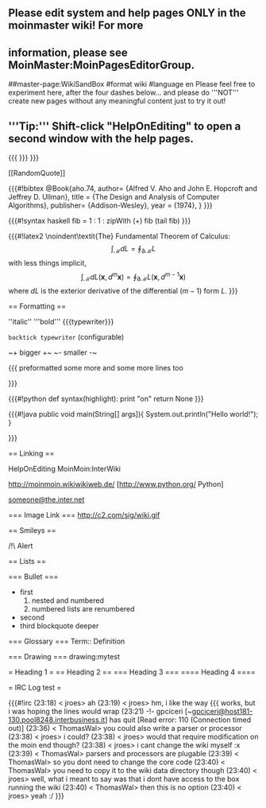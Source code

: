 ## Please edit system and help pages ONLY in the moinmaster wiki! For more
## information, please see MoinMaster:MoinPagesEditorGroup.
##master-page:WikiSandBox
#format wiki
#language en
Please feel free to experiment here, after the four dashes below... and please do '''NOT''' create new pages without any meaningful content just to try it out!

'''Tip:''' Shift-click "HelpOnEditing" to open a second window with the help pages.
----

{{{
\}\}\}
}}}

[[RandomQuote]]

{{{#!bibtex
@Book{aho.74,
  author= {Alfred V. Aho and John E. Hopcroft and Jeffrey D. Ullman},
  title = {The Design and Analysis of Computer Algorithms},
  publisher= {Addison-Wesley},
  year  = {1974},
}
}}}

{{{#!syntax haskell
fib = 1 : 1 : zipWith (+) fib (tail fib)
}}}

{{{#!latex2
\noindent\textit{The} Fundamental Theorem of Calculus:
$$\int_{\mathcal{M}}dL = \oint_{\partial\mathcal{M}}L$$
with less things implicit,
$$\int_{\mathcal{M}}dL(\mathbf{x},d^m\mathbf{x}) = \oint_{\partial\mathcal{M}}L(\mathbf{x},d^{m-1}\mathbf{x})$$
where $dL$ is the exterior derivative of the differential ($m-1$) form $L$.
}}}

== Formatting ==

''italic'' '''bold''' {{{typewriter}}} 

`backtick typewriter` (configurable)

~+ bigger +~ ~- smaller -~

{{{
preformatted some more
and some more lines too

}}}

{{{#!python
def syntax(highlight):
    print "on"
    return None
}}}


{{{#!java
  public void main(String[] args]){
     System.out.println("Hello world!");
  } 

}}}


== Linking ==

HelpOnEditing MoinMoin:InterWiki 

http://moinmoin.wikiwikiweb.de/ [http://www.python.org/ Python]

someone@the.inter.net


=== Image Link ===
http://c2.com/sig/wiki.gif

== Smileys ==

/!\ Alert

== Lists ==

=== Bullet ===
 * first
   1. nested and numbered
   1. numbered lists are renumbered
 * second
 * third
 blockquote
   deeper

=== Glossary ===
 Term:: Definition

=== Drawing ===
drawing:mytest

= Heading 1 =
== Heading 2 ==
=== Heading 3 ===
==== Heading 4 ====

= IRC Log test =

{{{#!irc
(23:18) <     jroes> ah
(23:19) <     jroes> hm, i like the way {{{ works, but i was hoping the lines would wrap
(23:21) -!- gpciceri [~gpciceri@host181-130.pool8248.interbusiness.it] has quit [Read error: 110 (Connection timed out)]
(23:36) < ThomasWal> you could also write a parser or processor
(23:38) <     jroes> i could?
(23:38) <     jroes> would that require modification on the moin end though?
(23:38) <     jroes> i cant change the wiki myself :x
(23:39) < ThomasWal> parsers and processors are plugable
(23:39) < ThomasWal> so you dont need to change the core code
(23:40) < ThomasWal> you need to copy it to the wiki data directory though
(23:40) <     jroes> well, what i meant to say was that i dont have access to the box running the wiki
(23:40) < ThomasWal> then this is no option
(23:40) <     jroes> yeah :/
}}}
